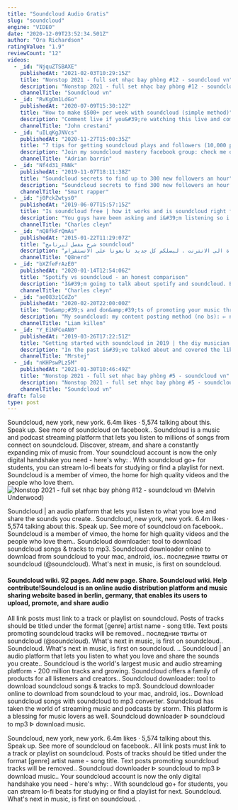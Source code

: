 ```yaml
---
title: "Soundcloud Audio Gratis"
slug: "soundcloud"
engine: "VIDEO"
date: "2020-12-09T23:52:34.501Z"
author: "Ora Richardson"
ratingValue: "1.9"
reviewCount: "12"
videos:
  - _id: "NjquZTSBAXE"
    publishedAt: "2021-02-03T10:29:15Z"
    title: "Nonstop 2021 - full set nhạc bay phòng #12 - soundcloud vn"
    description: "Nonstop 2021 - full set nhạc bay phòng #12 - soundcloud vn ▻ đăng ký theo dõi kênh tại: ▻ theo dõi fanpage facebook:"
    channelTitle: "Soundcloud vn"
  - _id: "RvKgOm1LdGo"
    publishedAt: "2020-07-09T15:30:12Z"
    title: "How to make $500+ per week with soundcloud (simple method)"
    description: "Comment live if you&#39;re watching this live and comment replay if you&#39;re watching the replay. Learn my 3-step system for making money online:"
    channelTitle: "John crestani"
  - _id: "uILqKgJNVcs"
    publishedAt: "2020-11-27T15:00:35Z"
    title: "7 tips for getting soundcloud plays and followers (10,000 plays in less than a week)"
    description: "Join my soundcloud mastery facebook group: check me out on soundcloud:"
    channelTitle: "Adrian barrin"
  - _id: "Nf4d31_FNNk"
    publishedAt: "2019-11-07T18:11:38Z"
    title: "Soundcloud secrets to find up to 300 new followers an hour"
    description: "Soundcloud secrets to find 300 new followers an hour. These are real soundcloud tips that work. I just discovered them and i am sharing them with"
    channelTitle: "Smart rapper"
  - _id: "j0PckZwtys0"
    publishedAt: "2019-06-07T15:57:15Z"
    title: "Is soundcloud free | how it works and is soundcloud right for you"
    description: "You guys have been asking and i&#39;m listening so i made a video to answer the question, is soundcloud free? i go in-depth into the free soundcloud account,"
    channelTitle: "Charles cleyn"
  - _id: "nQ8fkFrQmAs"
    publishedAt: "2015-01-22T11:29:07Z"
    title: "شرح مفصل لبرنامج soundcloud"
    description: "افضل برنامج لحفظ الاغاني ومن عيوبة انهو يحتاة الى الانترنت . ليصلكم كل جديد تابعونا على الانستقرام : q8nerd لاصحاب الايفون:"
    channelTitle: "Q8nerd"
  - _id: "bXZfeFrAzE0"
    publishedAt: "2020-01-14T12:54:06Z"
    title: "Spotify vs soundcloud - an honest comparison"
    description: "I&#39;m going to talk about spotify and soundcloud. Both spotify and soundcloud have a lot of positive features, it just depends what you&#39;re interested in. I&#39;ll go over"
    channelTitle: "Charles cleyn"
  - _id: "aeO83z1CdZo"
    publishedAt: "2020-02-20T22:00:00Z"
    title: "Do&amp;#39;s and don&amp;#39;ts of promoting your music through soundcloud + social media"
    description: "My soundcloud: my content posting method (no bs): ▻ new sample packs:"
    channelTitle: "Liam killen"
  - _id: "Y_EiNFCeAN0"
    publishedAt: "2019-03-26T17:22:51Z"
    title: "Getting started with soundcloud in 2019 | the diy musician guide"
    description: "In the past i&#39;ve talked about and covered the likes of bandcamp, spotify, itunes and even shazam. There&#39;s been one platform i&#39;ve kind of just neglected."
    channelTitle: "Mrstej"
  - _id: "nKHPswPLz5M"
    publishedAt: "2021-01-30T10:46:49Z"
    title: "Nonstop 2021 - full set nhạc bay phòng #5 - soundcloud vn"
    description: "Nonstop 2021 - full set nhạc bay phòng #5 - soundcloud vn ▻ đăng ký theo dõi kênh tại: ▻ theo dõi fanpage facebook:"
    channelTitle: "Soundcloud vn"
draft: false
type: post
---
```


Soundcloud, new york, new york. 6.4m likes · 5,574 talking about this. Speak up. See more of soundcloud on facebook.. Soundcloud is a music and podcast streaming platform that lets you listen to millions of songs from connect on soundcloud. Discover, stream, and share a constantly expanding mix of music from. Your soundcloud account is now the only digital handshake you need - here&#39;s why: . With soundcloud go+ for students, you can stream lo-fi beats for studying or find a playlist for next. Soundcloud is a member of vimeo, the home for high quality videos and the people who love them.
![Nonstop 2021 - full set nhạc bay phòng #12 - soundcloud vn (Melvin Underwood)](https://i.ytimg.com/vi/NjquZTSBAXE/hqdefault.jpg "Nonstop 2021 - full set nhạc bay phòng #12 - soundcloud vn (May Harrington)")

Soundcloud | an audio platform that lets you listen to what you love and share the sounds you create.. Soundcloud, new york, new york. 6.4m likes · 5,574 talking about this. Speak up. See more of soundcloud on facebook.. Soundcloud is a member of vimeo, the home for high quality videos and the people who love them.. Soundcloud downloader: tool to download soundcloud songs &amp; tracks to mp3. Soundcloud downloader online to download from soundcloud to your mac, android, ios.. последние твиты от soundcloud (@soundcloud). What&#39;s next in music, is first on soundcloud.
<!--inArticleAds-->

<!--galleryOne-->

#### Soundcloud wiki. 92 pages. Add new page. Share. Soundcloud wiki. Help contribute!Soundcloud is an online audio distribution platform and music sharing website based in berlin, germany, that enables its users to upload, promote, and share audio
<!--inArticleAds-->

<!--galleryTwo-->

All link posts must link to a track or playlist on soundcloud. Posts of tracks should be titled under the format [genre] artist name - song title. Text posts promoting soundcloud tracks will be removed.. последние твиты от soundcloud (@soundcloud). What&#39;s next in music, is first on soundcloud.. Soundcloud. What&#39;s next in music, is first on soundcloud. .. Soundcloud | an audio platform that lets you listen to what you love and share the sounds you create.. Soundcloud is the world&#39;s largest music and audio streaming platform - 200 million tracks and growing. Soundcloud offers a family of products for all listeners and creators.. Soundcloud downloader: tool to download soundcloud songs &amp; tracks to mp3. Soundcloud downloader online to download from soundcloud to your mac, android, ios.. Download soundcloud songs with soundcloud to mp3 converter. Soundcloud has taken the world of streaming music and podcasts by storm. This platform is a blessing for music lovers as well. Soundcloud downloader ᐈ soundcloud to mp3 ᐈ download music.
<!--galleryThree-->

Soundcloud, new york, new york. 6.4m likes · 5,574 talking about this. Speak up. See more of soundcloud on facebook.. All link posts must link to a track or playlist on soundcloud. Posts of tracks should be titled under the format [genre] artist name - song title. Text posts promoting soundcloud tracks will be removed.. Soundcloud downloader ᐈ soundcloud to mp3 ᐈ download music.. Your soundcloud account is now the only digital handshake you need - here&#39;s why: . With soundcloud go+ for students, you can stream lo-fi beats for studying or find a playlist for next. Soundcloud. What&#39;s next in music, is first on soundcloud. .